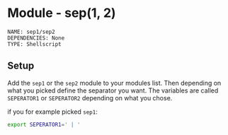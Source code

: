 # Module - sep(1, 2)

```
NAME: sep1/sep2
DEPENDENCIES: None
TYPE: Shellscript
```

## Setup

Add the `sep1` or the `sep2` module to your modules list.
Then depending on what you picked define the separator you want.
The variables are called `SEPERATOR1` or `SEPERATOR2` depending on what you chose.

if you for example picked `sep1`:

```bash
export SEPERATOR1=' | '
```
